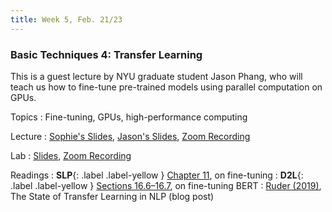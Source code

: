 ```yaml
---
title: Week 5, Feb. 21/23
---
```


### Basic Techniques 4: Transfer Learning

This is a guest lecture by NYU graduate student Jason Phang, who will teach us how to fine-tune pre-trained models 
using parallel computation on GPUs.

Topics
: Fine-tuning, GPUs, high-performance computing

Lecture
: [Sophie's Slides](https://drive.google.com/file/d/1Qz8ozH370f1OcqSisUnw79SfFO26KUG5/view?usp=share_link),
[Jason's Slides](https://drive.google.com/file/d/1N7F4_19B5v3Nld-ePu-wnwlduUKh0jcn/view?usp=share_link),
[Zoom Recording](https://nyu.zoom.us/rec/share/IGlQsDw0pzxywuZTi2Mnr7JiX1qFfrN1A8f6_Qiw6szWHhNNTELkAg4Dsl20dbXU.y_FwOI5BP2qQKh3k)

Lab
: [Slides](https://drive.google.com/file/d/1JpYGuTausigXmi5yyCEXOn9l2ykOJwcu/view?usp=share_link),
[Zoom Recording](https://nyu.zoom.us/rec/share/4c9mJOjDlCrY_U2rXjyru7P0LJ-pVZ1mDZP9J-yPUu_RVpe5sEd9HPBTDC83AFRv.D9UmhXu5ZwL-VXbr)

Readings
: **SLP**{: .label .label-yellow } [Chapter 11](https://web.stanford.edu/~jurafsky/slp3/11.pdf), on fine-tuning 
: **D2L**{: .label .label-yellow }
[Sections 16.6–16.7](https://d2l.ai/chapter_natural-language-processing-applications/finetuning-bert.html), on 
fine-tuning BERT
: [Ruder (2019)](https://ruder.io/state-of-transfer-learning-in-nlp/), The State of Transfer Learning in NLP (blog post)

